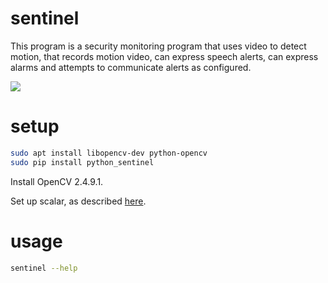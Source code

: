 # sentinel

This program is a security monitoring program that uses video to detect motion, that records motion video, can express speech alerts, can express alarms and attempts to communicate alerts as configured.

![](https://raw.githubusercontent.com/wdbm/sentinel/master/media/motion_detection.gif)

# setup

```Bash
sudo apt install libopencv-dev python-opencv
sudo pip install python_sentinel
```

Install OpenCV 2.4.9.1.

Set up scalar, as described [here](https://github.com/wdbm/scalar).

# usage

```Bash
sentinel --help
```
